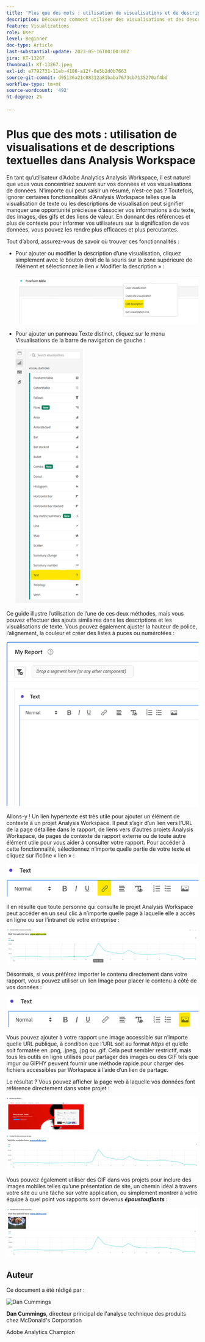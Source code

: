 ```yaml
---
title: 'Plus que des mots : utilisation de visualisations et de descriptions textuelles dans Analysis Workspace'
description: Découvrez comment utiliser des visualisations et des descriptions textuelles dans les projets pour offrir un Analysis Workspace plus épuré à vos utilisateurs finaux.
feature: Visualizations
role: User
level: Beginner
doc-type: Article
last-substantial-update: 2023-05-16T00:00:00Z
jira: KT-13267
thumbnail: KT-13267.jpeg
exl-id: e7792731-11eb-4186-a12f-0e5b2d0b7663
source-git-commit: d95136a21c08312a81baba7673cb7135270af4bd
workflow-type: tm+mt
source-wordcount: '492'
ht-degree: 2%

---
```


# Plus que des mots : utilisation de visualisations et de descriptions textuelles dans Analysis Workspace

En tant qu’utilisateur d’Adobe Analytics Analysis Workspace, il est naturel que vous vous concentriez souvent sur vos données et vos visualisations de données. N’importe qui peut saisir un résumé, n’est-ce pas ? Toutefois, ignorer certaines fonctionnalités d’Analysis Workspace telles que la visualisation de texte ou les descriptions de visualisation peut signifier manquer une opportunité précieuse d’associer vos informations à du texte, des images, des gifs et des liens de valeur. En donnant des références et plus de contexte pour informer vos utilisateurs sur la signification de vos données, vous pouvez les rendre plus efficaces et plus percutantes.

Tout d’abord, assurez-vous de savoir où trouver ces fonctionnalités :

- Pour ajouter ou modifier la description d’une visualisation, cliquez simplement avec le bouton droit de la souris sur la zone supérieure de l’élément et sélectionnez le lien « Modifier la description » :

  ![texte 01](assets/t01.png)


- Pour ajouter un panneau Texte distinct, cliquez sur le menu Visualisations de la barre de navigation de gauche :

  ![texte 02](assets/t02.png)

Ce guide illustre l’utilisation de l’une de ces deux méthodes, mais vous pouvez effectuer des ajouts similaires dans les descriptions et les visualisations de texte. Vous pouvez également ajuster la hauteur de police, l’alignement, la couleur et créer des listes à puces ou numérotées :

![texte 03](assets/t03.png)

Allons-y ! Un lien hypertexte est très utile pour ajouter un élément de contexte à un projet Analysis Workspace. Il peut s’agir d’un lien vers l’URL de la page détaillée dans le rapport, de liens vers d’autres projets Analysis Workspace, de pages de contexte de rapport externe ou de toute autre élément utile pour vous aider à consulter votre rapport. Pour accéder à cette fonctionnalité, sélectionnez n’importe quelle partie de votre texte et cliquez sur l’icône « lien » :

![texte 04](assets/t04.png)

Il en résulte que toute personne qui consulte le projet Analysis Workspace peut accéder en un seul clic à n’importe quelle page à laquelle elle a accès en ligne ou sur l’intranet de votre entreprise :

![texte 05](assets/t05.png)

Désormais, si vous préférez importer le contenu directement dans votre rapport, vous pouvez utiliser un lien Image pour placer le contenu à côté de vos données :

![texte 06](assets/t06.png)

Vous pouvez ajouter à votre rapport une image accessible sur n’importe quelle URL publique, à condition que l’URL soit au format *https* et qu’elle soit formatée en .png, .jpeg, .jpg ou .gif. Cela peut sembler restrictif, mais tous les outils en ligne utilisés pour partager des images ou des GIF tels que imgur ou GIPHY peuvent fournir une méthode rapide pour charger des fichiers accessibles par Workspace à l’aide d’un lien de partage.

Le résultat ? Vous pouvez afficher la page web à laquelle vos données font référence directement dans votre projet :

![texte 07](assets/t07.png)

Vous pouvez également utiliser des GIF dans vos projets pour inclure des images mobiles telles qu’une présentation de site, un chemin idéal à travers votre site ou une tâche sur votre application, ou simplement montrer à votre équipe à quel point vos rapports sont devenus ***époustouflants*** :

![texte 08](assets/t08.png)

## Auteur

Ce document a été rédigé par :

![Dan Cummings ](assets/text09.png)

**Dan Cummings**, directeur principal de l&#39;analyse technique des produits chez McDonald&#39;s Corporation

Adobe Analytics Champion
